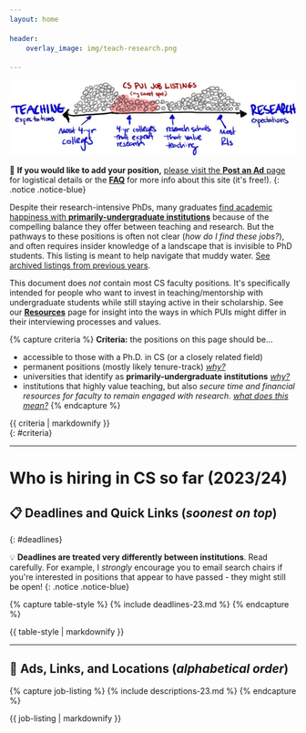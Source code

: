 ```yaml
---
layout: home

header: 
    overlay_image: img/teach-research.png

---
```

<link rel="stylesheet" href="cspui.css">

![continuum of teaching and research](img/cs-pui-listing.jpg)

<!-- **📢 cs-pui jobs is currently under construction 📢** The website is currently under development to prepare for the 2023 job market. I appreciate your patience!
{: .notice .notice-red} -->


📣 **If you would like to add your position,** [please visit the **Post an Ad** page](/posting) for logistical details or the [**FAQ**](/faq) for more info about this site (it's free!). 
{: .notice .notice-blue}


Despite their research-intensive PhDs, many graduates [find academic happiness with **primarily-undergraduate institutions**](https://medium.com/bucknell-hci/the-jobs-i-didnt-see-my-misconceptions-of-the-academic-job-market-9cb98b057422) because of the compelling balance they offer between teaching and research. But the pathways to these positions is often not clear (_how do I find these jobs?_), and often requires insider knowledge of a landscape that is invisible to PhD students. This listing is meant to help navigate that muddy water. [See archived listings from previous years](faq#archive).

This document does _not_ contain most CS faculty positions. It's specifically intended for people who want to invest in teaching/mentorship with undergraduate students while still staying active in their scholarship. See our [**Resources**](resources) page for insight into the ways in which PUIs might differ in their interviewing processes and values. 

{% capture criteria %}
**Criteria:** the positions on this page should be...
- accessible to those with a Ph.D. in CS (or a closely related field)
- permanent positions (mostly likely tenure-track) [_why?_](faq#scope)
- universities that identify as **primarily-undergraduate institutions** [_why?_](faq#scope)
- institutions that highly value teaching, but also _secure time and financial resources for faculty to remain engaged with research_. [_what does this mean?_](faq#research)
{% endcapture %}
<div class="notice notice-gray">{{ criteria | markdownify }}</div>
{: #criteria}

------------

# Who is hiring in CS so far (2023/24)


## 📋 Deadlines and Quick Links (_soonest on top_)
{: #deadlines}

💡 **Deadlines are treated very differently between institutions**. Read carefully. For example, I _strongly_ encourage you to email search chairs if you're interested in positions that appear to have passed - they might still be open!
{: .notice .notice-blue}

{% capture table-style %}
{% include deadlines-23.md %}
{% endcapture %}
<div class="styled-table"> {{ table-style | markdownify }} </div>


------------

## 📣  Ads, Links, and Locations (_alphabetical order_) 

{% capture job-listing %}
{% include descriptions-23.md %}
{% endcapture %}
<div class="jobs"> {{ job-listing | markdownify }} </div>
